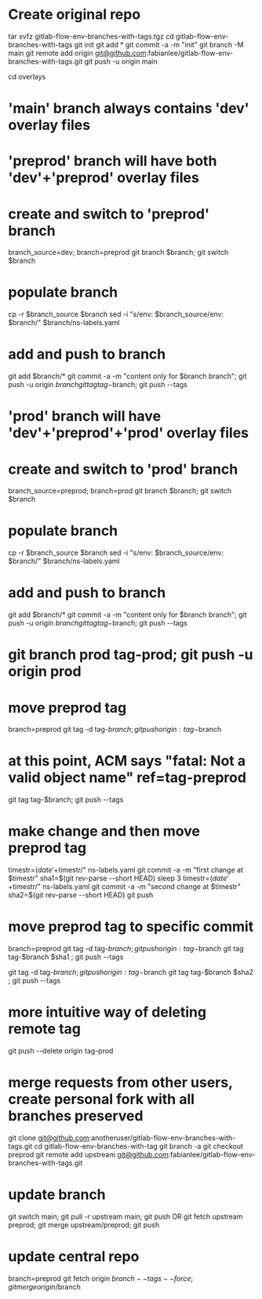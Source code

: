 

# Create original repo

tar xvfz gitlab-flow-env-branches-with-tags.tgz
cd gitlab-flow-env-branches-with-tags
git init
git add *
git commit -a -m "init"
git branch -M main
git remote add origin git@github.com:fabianlee/gitlab-flow-env-branches-with-tags.git
git push -u origin main

cd overlays
# 'main' branch always contains 'dev' overlay files

#
# 'preprod' branch will have both 'dev'+'preprod' overlay files
#
# create and switch to 'preprod' branch
branch_source=dev; branch=preprod
git branch $branch; git switch $branch
# populate branch
cp -r $branch_source $branch
sed -i "s/env: $branch_source/env: $branch/" $branch/ns-labels.yaml
# add and push to branch
git add $branch/*
git commit -a -m "content only for $branch branch"; git push -u origin $branch
git tag tag-$branch; git push --tags

#
# 'prod' branch will have 'dev'+'preprod'+'prod' overlay files
#
# create and switch to 'prod' branch
branch_source=preprod; branch=prod
git branch $branch; git switch $branch
# populate branch
cp -r $branch_source $branch
sed -i "s/env: $branch_source/env: $branch/" $branch/ns-labels.yaml
# add and push to branch
git add $branch/*
git commit -a -m "content only for $branch branch"; git push -u origin $branch
git tag tag-$branch; git push --tags

# git branch prod tag-prod; git push -u origin prod


# move preprod tag
branch=preprod
git tag -d tag-$branch; git push origin :tag-$branch
# at this point, ACM says "fatal: Not a valid object name" ref=tag-preprod
git tag tag-$branch; git push --tags


# make change and then move preprod tag
timestr=$(date '+%Y-%m-%dT%H-%M-%S%z'); sed -i "s/mod2: .*/mod2: TIME$timestr/" ns-labels.yaml
git commit -a -m "first change at $timestr"
sha1=$(git rev-parse --short HEAD)
sleep 3
timestr=$(date '+%Y-%m-%dT%H-%M-%S%z'); sed -i "s/mod2: .*/mod2: TIME$timestr/" ns-labels.yaml
git commit -a -m "second change at $timestr"
sha2=$(git rev-parse --short HEAD)
git push


# move preprod tag to specific commit
branch=preprod
git tag -d tag-$branch; git push origin :tag-$branch
git tag tag-$branch $sha1 ; git push --tags

git tag -d tag-$branch; git push origin :tag-$branch
git tag tag-$branch $sha2 ; git push --tags

# more intuitive way of deleting remote tag
git push --delete origin tag-prod


# merge requests from other users, create personal fork with all branches preserved
git clone git@github.com:anotheruser/gitlab-flow-env-branches-with-tags.git
cd gitlab-flow-env-branches-with-tag
git branch -a
git checkout preprod
git remote add upstream git@github.com:fabianlee/gitlab-flow-env-branches-with-tags.git

# update branch
git switch main; git pull -r upstream main; git push
OR
git fetch upstream preprod; git merge upstream/preprod; git push

# update central repo
branch=preprod
git fetch origin $branch --tags --force; git merge origin/$branch
